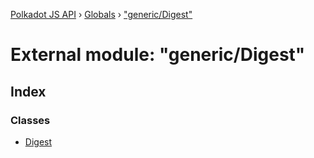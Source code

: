[Polkadot JS API](../README.md) › [Globals](../globals.md) › ["generic/Digest"](_generic_digest_.md)

# External module: "generic/Digest"

## Index

### Classes

* [Digest](../classes/_generic_digest_.digest.md)

